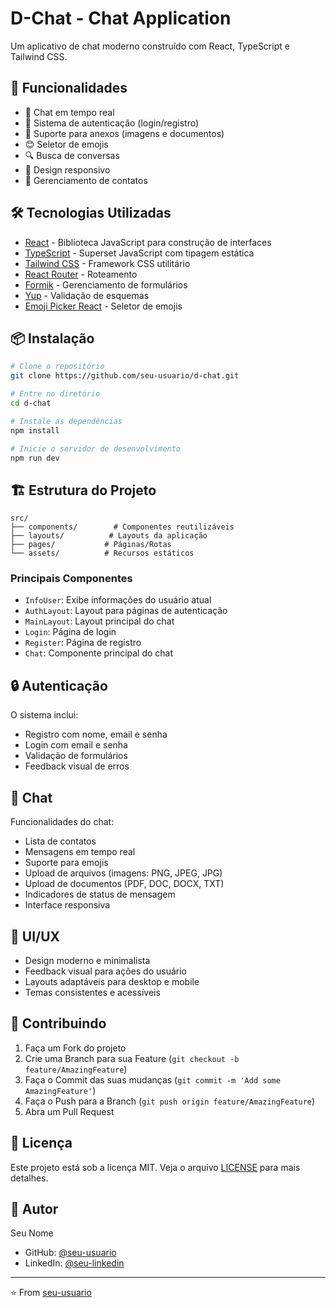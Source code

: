 # D-Chat - Chat Application

Um aplicativo de chat moderno construído com React, TypeScript e Tailwind CSS.

## 🚀 Funcionalidades

- 💬 Chat em tempo real
- 🔐 Sistema de autenticação (login/registro)
- 📎 Suporte para anexos (imagens e documentos)
- 😊 Seletor de emojis
- 🔍 Busca de conversas
- 📱 Design responsivo
- 👤 Gerenciamento de contatos

## 🛠️ Tecnologias Utilizadas

- [React](https://reactjs.org/) - Biblioteca JavaScript para construção de interfaces
- [TypeScript](https://www.typescriptlang.org/) - Superset JavaScript com tipagem estática
- [Tailwind CSS](https://tailwindcss.com/) - Framework CSS utilitário
- [React Router](https://reactrouter.com/) - Roteamento
- [Formik](https://formik.org/) - Gerenciamento de formulários
- [Yup](https://github.com/jquense/yup) - Validação de esquemas
- [Emoji Picker React](https://github.com/ealush/emoji-picker-react) - Seletor de emojis

## 📦 Instalação

```bash
# Clone o repositório
git clone https://github.com/seu-usuario/d-chat.git

# Entre no diretório
cd d-chat

# Instale as dependências
npm install

# Inicie o servidor de desenvolvimento
npm run dev
```

## 🏗️ Estrutura do Projeto

```
src/
├── components/        # Componentes reutilizáveis
├── layouts/          # Layouts da aplicação
├── pages/           # Páginas/Rotas
└── assets/          # Recursos estáticos
```

### Principais Componentes

- `InfoUser`: Exibe informações do usuário atual
- `AuthLayout`: Layout para páginas de autenticação
- `MainLayout`: Layout principal do chat
- `Login`: Página de login
- `Register`: Página de registro
- `Chat`: Componente principal do chat

## 🔒 Autenticação

O sistema inclui:
- Registro com nome, email e senha
- Login com email e senha
- Validação de formulários
- Feedback visual de erros

## 💭 Chat

Funcionalidades do chat:
- Lista de contatos
- Mensagens em tempo real
- Suporte para emojis
- Upload de arquivos (imagens: PNG, JPEG, JPG)
- Upload de documentos (PDF, DOC, DOCX, TXT)
- Indicadores de status de mensagem
- Interface responsiva

## 🎨 UI/UX

- Design moderno e minimalista
- Feedback visual para ações do usuário
- Layouts adaptáveis para desktop e mobile
- Temas consistentes e acessíveis

## 🤝 Contribuindo

1. Faça um Fork do projeto
2. Crie uma Branch para sua Feature (`git checkout -b feature/AmazingFeature`)
3. Faça o Commit das suas mudanças (`git commit -m 'Add some AmazingFeature'`)
4. Faça o Push para a Branch (`git push origin feature/AmazingFeature`)
5. Abra um Pull Request

## 📝 Licença

Este projeto está sob a licença MIT. Veja o arquivo [LICENSE](LICENSE) para mais detalhes.

## 👤 Autor

Seu Nome
- GitHub: [@seu-usuario](https://github.com/seu-usuario)
- LinkedIn: [@seu-linkedin](https://linkedin.com/in/seu-linkedin)

---

⭐️ From [seu-usuario](https://github.com/seu-usuario)
